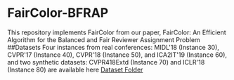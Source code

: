 # FairColor-BFRAP
This repository implements FairColor from our paper, FairColor: An Efficient Algorithm for the Balanced and Fair
Reviewer Assignment Problem 
##Datasets
Four instances from real conferences: MIDL'18 (Instance 30), CVPR'17 (Instance 40), CVPR'18 (Instance 50), and ICA2IT'19 (Instance 60), and two synthetic datasets: CVPR418Extd (Instance 70) and ICLR'18 (Instance 80) are available here 
[Dataset Folder](https://drive.google.com/drive/folders/1dv10bSwwyUIAHLS5o9WAcboml6yd7GtL)


